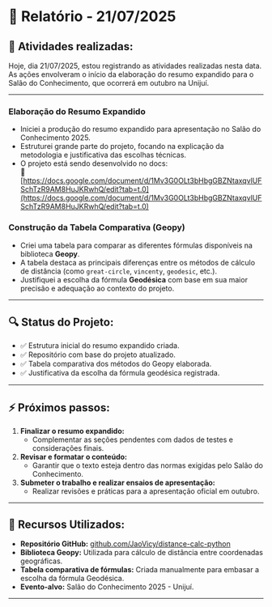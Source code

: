 # 📅 Relatório - 21/07/2025

## 📌 Atividades realizadas:
Hoje, dia 21/07/2025, estou registrando as atividades realizadas nesta data. As ações envolveram o início da elaboração do resumo expandido para o Salão do Conhecimento, que ocorrerá em outubro na Unijuí.

---

### **Elaboração do Resumo Expandido**
- Iniciei a produção do resumo expandido para apresentação no Salão do Conhecimento 2025.
- Estruturei grande parte do projeto, focando na explicação da metodologia e justificativa das escolhas técnicas.
- O projeto está sendo desenvolvido no docs:  
  🔗 [https://docs.google.com/document/d/1Mv3G0OLt3bHbgGBZNtaxqvlUFSchTzR9AM8HuJKRwhQ/edit?tab=t.0](https://docs.google.com/document/d/1Mv3G0OLt3bHbgGBZNtaxqvlUFSchTzR9AM8HuJKRwhQ/edit?tab=t.0)

### **Construção da Tabela Comparativa (Geopy)**
- Criei uma tabela para comparar as diferentes fórmulas disponíveis na biblioteca **Geopy**.
- A tabela destaca as principais diferenças entre os métodos de cálculo de distância (como `great-circle`, `vincenty`, `geodesic`, etc.).
- Justifiquei a escolha da fórmula **Geodésica** com base em sua maior precisão e adequação ao contexto do projeto.

---

## 🔍 Status do Projeto:
- ✅ Estrutura inicial do resumo expandido criada.
- ✅ Repositório com base do projeto atualizado.
- ✅ Tabela comparativa dos métodos do Geopy elaborada.
- ✅ Justificativa da escolha da fórmula geodésica registrada.

---

## ⚡ Próximos passos:
1. **Finalizar o resumo expandido:**
   - Complementar as seções pendentes com dados de testes e considerações finais.
2. **Revisar e formatar o conteúdo:**
   - Garantir que o texto esteja dentro das normas exigidas pelo Salão do Conhecimento.
3. **Submeter o trabalho e realizar ensaios de apresentação:**
   - Realizar revisões e práticas para a apresentação oficial em outubro.

---

## 🔗 Recursos Utilizados:
- **Repositório GitHub:** [github.com/JaoVicy/distance-calc-python](https://github.com/JaoVicy/distance-calc-python)
- **Biblioteca Geopy:** Utilizada para cálculo de distância entre coordenadas geográficas.
- **Tabela comparativa de fórmulas:** Criada manualmente para embasar a escolha da fórmula Geodésica.
- **Evento-alvo:** Salão do Conhecimento 2025 - Unijuí.

---
